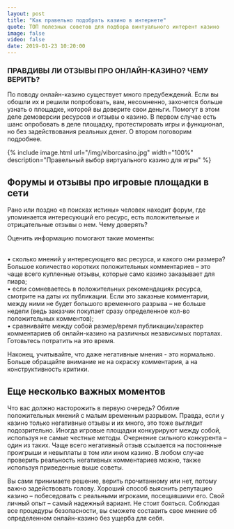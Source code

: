 ```yaml
---
layout: post
title: "Как правельно подобрать казино в интернете"
quote: ТОП полезных советов для подбора винтуального интерент казино
image: false
video: false
date: 2019-01-23 10:20:00
---
```


### ПРАВДИВЫ ЛИ ОТЗЫВЫ ПРО ОНЛАЙН-КАЗИНО? ЧЕМУ ВЕРИТЬ?

По поводу онлайн-казино существует много предубеждений. Если вы обошли их и решили попробовать, вам, несомненно, захочется больше узнать о площадке, которой вы доверите свои деньги. Помогут в этом деле демоверсии ресурсов и отзывы о казино. В первом случае есть шанс опробовать в деле площадку, протестировать игры и функционал, но без задействования реальных денег. О втором поговорим подробнее.

{% include image.html url="/img/viborcasino.jpg" width="100%" description="Правельный выбор виртуального казино для игры" %}

## Форумы и отзывы про игровые площадки в сети

Рано или поздно «в поисках истины» человек находит форум, где упоминается интересующий его ресурс, есть положительные и отрицательные отзывы о нем. Чему доверять? 

Оценить информацию помогают такие моменты:

<br>• сколько мнений у интересующего вас ресурса, и какого они размера? Большое количество коротких положительных комментариев – это чаще всего купленные отзывы, которые само казино заказывает для пиара;
<br>• если сомневаетесь в положительных рекомендациях ресурса, смотрите на даты их публикации. Если это заказные комментарии, между ними не будет большого временного разрыва – не больше недели (ведь заказчик покупает сразу определенное кол-во положительных комментов);
<br>• сравнивайте между собой размер/время публикации/характер комментариев об онлайн-казино на различных независимых порталах. Готовьтесь потратить на это время.

Наконец, учитывайте, что даже негативные мнения - это нормально. Больше обращайте внимание не на окраску комментария, а на конструктивность критики. 

## Еще несколько важных моментов 

Что вас должно насторожить в первую очередь? Обилие положительных мнений с малым временным разрывом. Правда, если у казино только негативные отзывы и их много, это тоже выглядит подозрительно. Иногда игровые площадки конкурируют между собой, используя не самые честные методы. Очернение сильного конкурента – один из таких. Чаще всего негативный отзыв ссылается на постоянные проигрыши и невыплаты в том или ином казино. В любом случае проверить реальность негативных комментариев можно, также используя приведенные выше советы. 

Вы сами принимаете решение, верить прочитанному или нет, потому важно задействовать голову. Хороший способ выяснить репутацию казино – побеседовать с реальными игроками, посещавшими его. Свой личный опыт – самый надежный вариант. Не стоит бояться. Соблюдая все процедуры безопасности, вы сможете составить свое мнение об определенном онлайн-казино без ущерба для себя. 
